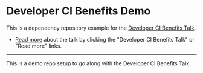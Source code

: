 # Developer CI Benefits Demo

This is a dependency repository example for the [Developer CI Benefits Talk](https://github.com/yowainwright/developer-ci-benefits).

- [Read more](https://github.com/yowainwright/developer-ci-benefits) about the talk by clicking the "Developer CI Benefits Talk" or "Read more" links.

----

This is a demo repo setup to go along with the Developer CI Benefits Talk
